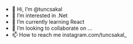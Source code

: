 - 👋 Hi, I’m @tuncsakal
- 👀 I’m interested in .Net
- 🌱 I’m currently learning React
- 💞️ I’m looking to collaborate on ...
- 📫 How to reach me instagram.com/tuncsakal_

<!---
tuncsakal/tuncsakal is a ✨ special ✨ repository because its `README.md` (this file) appears on your GitHub profile.
You can click the Preview link to take a look at your changes.
--->
